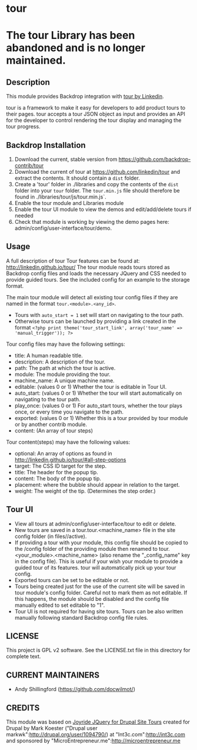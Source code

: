 tour
=======

The tour Library has been abandoned and is no longer maintained.
====================================================================

Description
-----------

This module provides Backdrop integration with [tour by Linkedin](http://linkedin.github.io/tour/).

tour is a framework to make it easy for developers to add product tours to 
their pages. tour accepts a tour JSON object as input and provides an API 
for the developer to control rendering the tour display and managing the tour 
progress.


Backdrop Installation
---------------------

1. Download the current, stable version from https://github.com/backdrop-contrib/tour
2. Download the current of tour at https://github.com/linkedin/tour 
  and extract the contents. It should contain a `dist` folder.
3. Create a 'tour' folder in ./libraries and copy the contents of the 
  `dist` folder into your `tour` folder. The `tour.min.js` file 
  should therefore be found in ./libraries/tour/js/tour.min.js`.
4. Enable the tour module and Libraries module
5. Enable the tour UI module to view the demos and edit/add/delete tours 
if needed
6. Check that module is working by viewing the demo pages here: admin/config/user-interface/tour/demo.

Usage
-----

A full description of tour Tour features can be found at: 
http://linkedin.github.io/tour/
The tour module reads tours stored as Backdrop config files and loads the 
necessary JQuery and CSS needed to provide guided tours. See the included config
for an example to the storage format.

The main tour module will detect all existing tour config files if they are
named in the format `tour.<module>.<any_id>`. 

- Tours with `auto_start = 1` set will start on navigating to the tour path.
- Otherwise tours can be launched by providing a link created in the format
`<?php print theme('tour_start_link', array('tour_name' => 'manual_trigger')); ?>`

Tour config files may have the following settings:
- title: A human readable title.
- description: A description of the tour.
- path: The path at which the tour is active.
- module: The module providing the tour.
- machine_name: A unique machine name.
- editable: (values 0 or 1) Whether the tour is editable in Tour UI.
- auto_start: (values 0 or 1) Whether the tour will start automatically on 
navigating to the 
  tour path.
- play_once: (values 0 or 1) For auto_start tours, whether the tour plays once,
  or every time you navigate to the path.
- exported: (values 0 or 1) Whether this is a tour provided by tour module or
  by another contrib module.
- content: (An array of tour steps)

Tour content(steps) may have the following values:
- optional: An array of options as found in http://linkedin.github.io/tour/#all-step-options
- target: The CSS ID target for the step.
- title: The header for the popup tip.
- content: The body of the popup tip. 
- placement: where the bubble should appear in relation to the target.
- weight: The weight of the tip. (Determines the step order.)

Tour UI
-------
- View all tours at admin/config/user-interface/tour to edit or delete.
- New tours are saved in a tour.tour.<machine_name> file in the site config 
folder (in files//active).
- If providing a tour with your module, this config file should be copied to 
the /config folder of the providing module then renamed to 
tour.<your_module>.<machine_name> (also rename the "_config_name" key in the 
config file).
This is useful if your wish your module to provide a guided tour of its 
features. tour will automatically pick up your tour config.
- Exported tours can be set to be editable or not.
- Tours being created just for the use of the current site will be saved in 
tour module's config folder. Careful not to mark them as not editable. If 
this happens, the module should be disabled and the config file manually edited 
to set editable to "1".
- Tour UI is not required for having site tours. Tours can be also written 
manually following standard Backdrop config file rules.

LICENSE
---------------    

This project is GPL v2 software. See the LICENSE.txt file in this directory 
for complete text.

CURRENT MAINTAINERS
---------------    

- Andy Shillingford (https://github.com/docwilmot/)

CREDITS   
--------------- 

This module was based on [Joyride JQuery for Drupal Site Tours](https://www.drupal.org/project/joyride) created for Drupal by Mark Koester 
("Drupal user markwk":http://drupal.org/user/1094790/) 
at "Int3c.com":http://int3c.com and 
sponsored by "MicroEntrepreneur.me":http://microentrepreneur.me 
